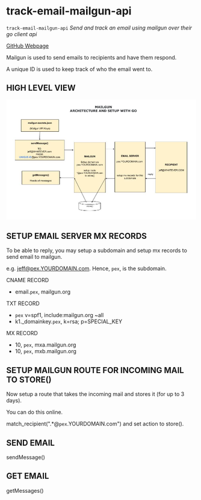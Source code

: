 # track-email-mailgun-api

`track-email-mailgun-api` _Send and track an email using mailgun over their
go client api_

[GitHub Webpage](https://jeffdecola.github.io/my-go-examples/)

Mailgun is used to send emails to recipients and have them respond.

A unique ID is used to keep track of who the email went to.

## HIGH LEVEL VIEW

![IMAGE - mailgun-architecture-and-setup-with-go.jpg - IMAGE](https://github.com/JeffDeCola/my-go-examples/blob/master/docs/pics/mailgun-architecture-and-setup-with-go.jpg)

## SETUP EMAIL SERVER MX RECORDS

To be able to reply, you may setup a subdomain and
setup mx records to send email to mailgun.

e.g. jeff@pex.YOURDOMAIN.com.  Hence, `pex`, is the subdomain.

CNAME RECORD

* email.`pex`,  mailgun.org

TXT RECORD

* `pex` v=spf1, include:mailgun.org ~all
* k1._domainkey.`pex`, k=rsa; p=SPECIAL_KEY

MX RECORD

* 10, `pex`, mxa.mailgun.org
* 10, `pex`, mxb.mailgun.org

## SETUP MAILGUN ROUTE FOR INCOMING MAIL TO STORE()

Now setup a route that takes the incoming mail and stores it (for up to 3 days).

You can do this online.

match_recipient(".*@`pex`.YOURDOMAIN.com") and set action to store().

## SEND EMAIL

sendMessage()

## GET EMAIL

getMessages()